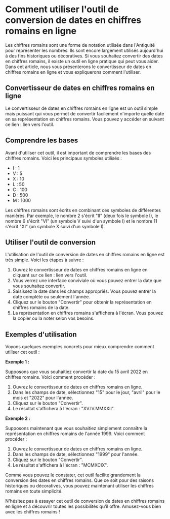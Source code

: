 Comment utiliser l'outil de conversion de dates en chiffres romains en ligne
============================================================================

Les chiffres romains sont une forme de notation utilisée dans l'Antiquité pour représenter les nombres. Ils sont encore largement utilisés aujourd'hui à des fins historiques ou décoratives. Si vous souhaitez convertir des dates en chiffres romains, il existe un outil en ligne pratique qui peut vous aider. Dans cet article, nous vous présenterons le convertisseur de dates en chiffres romains en ligne et vous expliquerons comment l'utiliser.

Convertisseur de dates en chiffres romains en ligne
---------------------------------------------------

Le convertisseur de dates en chiffres romains en ligne est un outil simple mais puissant qui vous permet de convertir facilement n'importe quelle date en sa représentation en chiffres romains. Vous pouvez y accéder en suivant ce lien : lien vers l'outil.

Comprendre les bases
--------------------

Avant d'utiliser cet outil, il est important de comprendre les bases des chiffres romains. Voici les principaux symboles utilisés :

- I : 1
- V : 5
- X : 10
- L : 50
- C : 100
- D : 500
- M : 1000

Les chiffres romains sont écrits en combinant ces symboles de différentes manières. Par exemple, le nombre 2 s'écrit "II" (deux fois le symbole I), le nombre 6 s'écrit "VI" (un symbole V suivi d'un symbole I) et le nombre 11 s'écrit "XI" (un symbole X suivi d'un symbole I).

Utiliser l'outil de conversion
------------------------------

L'utilisation de l'outil de conversion de dates en chiffres romains en ligne est très simple. Voici les étapes à suivre :

1. Ouvrez le convertisseur de dates en chiffres romains en ligne en cliquant sur ce lien : lien vers l'outil.
2. Vous verrez une interface conviviale où vous pouvez entrer la date que vous souhaitez convertir.
3. Saisissez la date dans les champs appropriés. Vous pouvez entrer la date complète ou seulement l'année.
4. Cliquez sur le bouton "Convertir" pour obtenir la représentation en chiffres romains de la date.
5. La représentation en chiffres romains s'affichera à l'écran. Vous pouvez la copier ou la noter selon vos besoins.

Exemples d'utilisation
----------------------

Voyons quelques exemples concrets pour mieux comprendre comment utiliser cet outil :

**Exemple 1 :**

Supposons que vous souhaitiez convertir la date du 15 avril 2022 en chiffres romains. Voici comment procéder :

1. Ouvrez le convertisseur de dates en chiffres romains en ligne.
2. Dans les champs de date, sélectionnez "15" pour le jour, "avril" pour le mois et "2022" pour l'année.
3. Cliquez sur le bouton "Convertir".
4. Le résultat s'affichera à l'écran : "XV.IV.MMXXII".

**Exemple 2 :**

Supposons maintenant que vous souhaitiez simplement connaître la représentation en chiffres romains de l'année 1999. Voici comment procéder :

1. Ouvrez le convertisseur de dates en chiffres romains en ligne.
2. Dans les champs de date, sélectionnez "1999" pour l'année.
3. Cliquez sur le bouton "Convertir".
4. Le résultat s'affichera à l'écran : "MCMXCIX".

Comme vous pouvez le constater, cet outil facilite grandement la conversion des dates en chiffres romains. Que ce soit pour des raisons historiques ou décoratives, vous pouvez maintenant utiliser les chiffres romains en toute simplicité.

N'hésitez pas à essayer cet outil de conversion de dates en chiffres romains en ligne et à découvrir toutes les possibilités qu'il offre. Amusez-vous bien avec les chiffres romains !